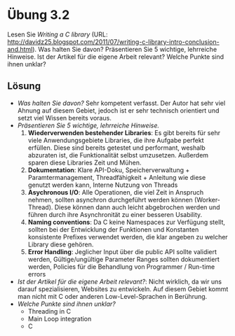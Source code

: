 # Übung 3.2

Lesen Sie _Writing a C library_ (URL: http://davidz25.blogspot.com/2011/07/writing-c-library-intro-conclusion-and.html). Was halten Sie davon? Präsentieren Sie 5 wichtige, lehrreiche Hinweise. Ist der Artikel für die eigene Arbeit relevant? Welche Punkte sind ihnen unklar?

## Lösung

* _Was halten Sie davon?_ Sehr kompetent verfasst. Der Autor hat sehr viel Ahnung auf diesem Gebiet, jedoch ist er sehr technisch orientiert und setzt viel Wissen bereits voraus.
* _Präsentieren Sie 5 wichtige, lehrreiche Hinweise._
    1. __Wiederverwenden bestehender Libraries__: Es gibt bereits für sehr viele Anwendungsgebiete Libraries, die ihre Aufgabe perfekt erfüllen. Diese sind bereits getestet und performant, weshalb abzuraten ist, die Funktionalität selbst umzusetzen. Außerdem sparen diese Libraries Zeit und Mühen.
    2. __Dokumentation__: Klare API-Doku, Speicherverwaltung + Paramtermanagement, Threadfähigkeit + Anleitung wie diese genutzt werden kann, Interne Nutzung von Threads
	3. __Asychronous I/O__: Alle Operationen, die viel Zeit in Anspruch nehmen, sollten asynchron durchgeführt werden können (Worker-Thread). Diese können dann auch leicht abgebrochen werden und führen durch ihre Asynchronität zu einer besseren Usability.
    4. __Naming conventions__: Da C keine Namespaces zur Verfügung stellt, sollten bei der Entwicklung der Funktionen und Konstanten konsistente Prefixes verwendet werden, die klar angeben zu welcher Library diese gehören.
    5. __Error Handling__: Jeglicher Input über die public API sollte validiert werden, Gültige/ungültige Parameter Ranges sollten dokumentiert werden, Policies für die Behandlung von Programmer / Run-time errors
* _Ist der Artikel für die eigene Arbeit relevant?_: Nicht wirklich, da wir uns darauf spezialisieren, Websites zu entwickeln. Auf diesem Gebiet kommt man nicht mit C oder anderen Low-Level-Sprachen in Berührung.
* _Welche Punkte sind ihnen unklar?_
    * Threading in C
	* Main Loop integration
	* C
	